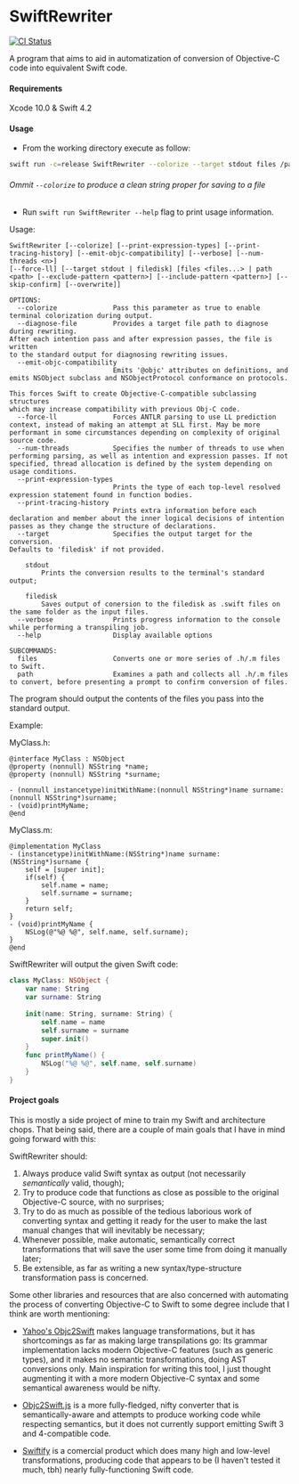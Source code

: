 # SwiftRewriter

[![CI Status](https://api.travis-ci.org/LuizZak/SwiftRewriter.svg?branch=swift4.2)](https://travis-ci.org/LuizZak/SwiftRewriter?branch=swift4.2)

A program that aims to aid in automatization of conversion of Objective-C code into equivalent Swift code.

#### Requirements

Xcode 10.0 & Swift 4.2

#### Usage

- From the working directory execute as follow:

```bash
swift run -c=release SwiftRewriter --colorize --target stdout files /path/to/MyClass.h /path/to/MyClass.m
```

###### Ommit `--colorize` to produce a clean string proper for saving to a file

- Run `swift run SwiftRewriter --help` flag to print usage information.

Usage:

```
SwiftRewriter [--colorize] [--print-expression-types] [--print-tracing-history] [--emit-objc-compatibility] [--verbose] [--num-threads <n>]
[--force-ll] [--target stdout | filedisk] [files <files...> | path <path> [--exclude-pattern <pattern>] [--include-pattern <pattern>] [--skip-confirm] [--overwrite]]

OPTIONS:
  --colorize              Pass this parameter as true to enable terminal colorization during output.
  --diagnose-file         Provides a target file path to diagnose during rewriting.
After each intention pass and after expression passes, the file is written
to the standard output for diagnosing rewriting issues.
  --emit-objc-compatibility
                          Emits '@objc' attributes on definitions, and emits NSObject subclass and NSObjectProtocol conformance on protocols.

This forces Swift to create Objective-C-compatible subclassing structures
which may increase compatibility with previous Obj-C code.
  --force-ll              Forces ANTLR parsing to use LL prediction context, instead of making an attempt at SLL first. May be more performant in some circumstances depending on complexity of original source code.
  --num-threads           Specifies the number of threads to use when performing parsing, as well as intention and expression passes. If not specified, thread allocation is defined by the system depending on usage conditions.
  --print-expression-types
                          Prints the type of each top-level resolved expression statement found in function bodies.
  --print-tracing-history
                          Prints extra information before each declaration and member about the inner logical decisions of intention passes as they change the structure of declarations.
  --target                Specifies the output target for the conversion.
Defaults to 'filedisk' if not provided.

    stdout
        Prints the conversion results to the terminal's standard output;
    
    filedisk
        Saves output of conersion to the filedisk as .swift files on the same folder as the input files.
  --verbose               Prints progress information to the console while performing a transpiling job.
  --help                  Display available options

SUBCOMMANDS:
  files                   Converts one or more series of .h/.m files to Swift.
  path                    Examines a path and collects all .h/.m files to convert, before presenting a prompt to confirm conversion of files.
```

The program should output the contents of the files you pass into the standard output.

Example:

MyClass.h:
```objc
@interface MyClass : NSObject
@property (nonnull) NSString *name;
@property (nonnull) NSString *surname;

- (nonnull instancetype)initWithName:(nonnull NSString*)name surname:(nonnull NSString*)surname;
- (void)printMyName;
@end
```

MyClass.m:
```objc
@implementation MyClass
- (instancetype)initWithName:(NSString*)name surname:(NSString*)surname {
    self = [super init];
    if(self) {
        self.name = name;
        self.surname = surname;
    }
    return self;
}
- (void)printMyName {
    NSLog(@"%@ %@", self.name, self.surname);
}
@end
```

SwiftRewriter will output the given Swift code:

```swift
class MyClass: NSObject {
    var name: String
    var surname: String
    
    init(name: String, surname: String) {
        self.name = name
        self.surname = surname
        super.init()
    }
    func printMyName() {
        NSLog("%@ %@", self.name, self.surname)
    }
}
```

#### Project goals

This is mostly a side project of mine to train my Swift and architecture chops. That being said, there are a couple of main goals that I have in mind going forward with this:

SwiftRewriter should:

1. Always produce valid Swift syntax as output (not necessarily _semantically_ valid, though);
2. Try to produce code that functions as close as possible to the original Objective-C source, with no surprises;
3. Try to do as much as possible of the tedious laborious work of converting syntax and getting it ready for the user to make the last manual changes that will inevitably be necessary;
4. Whenever possible, make automatic, semantically correct transformations that will save the user some time from doing it manually later;
5. Be extensible, as far as writing a new syntax/type-structure transformation pass is concerned.

Some other libraries and resources that are also concerned with automating the process of converting Objective-C to Swift to some degree include that I think are worth mentioning:

- [Yahoo's Objc2Swift](https://github.com/yahoojapan/objc2swift) makes language transformations, but it has shortcomings as far as making large transpilations go: Its grammar implementation lacks modern Objective-C features (such as generic types), and it makes no semantic transformations, doing AST conversions only. Main inspiration for writing this tool, I just thought augmenting it with a more modern Objective-C syntax and some semantical awareness would be nifty.

- [Objc2Swift.js](http://okaxaki.github.io/objc2swift/index.html) is a more fully-fledged, nifty converter that is semantically-aware and attempts to produce working code while respecting semantics, but it does not currently support emitting Swift 3 and 4-compatible code.

- [Swiftify](https://objectivec2swift.com/) is a comercial product which does many high and low-level transformations, producing code that appears to be (I haven't tested it much, tbh) nearly fully-functioning Swift code.
